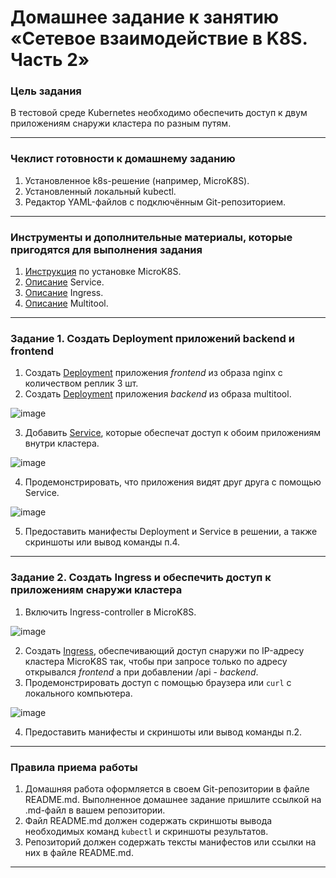 # Домашнее задание к занятию «Сетевое взаимодействие в K8S. Часть 2»

### Цель задания

В тестовой среде Kubernetes необходимо обеспечить доступ к двум приложениям снаружи кластера по разным путям.

------

### Чеклист готовности к домашнему заданию

1. Установленное k8s-решение (например, MicroK8S).
2. Установленный локальный kubectl.
3. Редактор YAML-файлов с подключённым Git-репозиторием.

------

### Инструменты и дополнительные материалы, которые пригодятся для выполнения задания

1. [Инструкция](https://microk8s.io/docs/getting-started) по установке MicroK8S.
2. [Описание](https://kubernetes.io/docs/concepts/services-networking/service/) Service.
3. [Описание](https://kubernetes.io/docs/concepts/services-networking/ingress/) Ingress.
4. [Описание](https://github.com/wbitt/Network-MultiTool) Multitool.

------

### Задание 1. Создать Deployment приложений backend и frontend

1. Создать [Deployment](./app/templates/deployment_front.yaml) приложения _frontend_ из образа nginx с количеством реплик 3 шт.
2. Создать [Deployment](./app/templates/deployment_back.yaml) приложения _backend_ из образа multitool.

![image](https://github.com/user-attachments/assets/06d0c836-bb8f-4016-afe4-63b087068041)

3. Добавить [Service](./app/templates/service_back.yaml), которые обеспечат доступ к обоим приложениям внутри кластера.

![image](https://github.com/user-attachments/assets/c7d05547-9769-46e0-ada6-398af6e3d366)

4. Продемонстрировать, что приложения видят друг друга с помощью Service.

![image](https://github.com/user-attachments/assets/53445acc-bf1c-4db7-8ab7-1a29ca018238)

5. Предоставить манифесты Deployment и Service в решении, а также скриншоты или вывод команды п.4.

------

### Задание 2. Создать Ingress и обеспечить доступ к приложениям снаружи кластера

1. Включить Ingress-controller в MicroK8S.

![image](https://github.com/user-attachments/assets/7349f9c0-1a1b-47c3-9c15-f1372f134524)

2. Создать [Ingress](./app/templates/ingress.yaml), обеспечивающий доступ снаружи по IP-адресу кластера MicroK8S так, чтобы при запросе только по адресу открывался _frontend_ а при добавлении /api - _backend_.
3. Продемонстрировать доступ с помощью браузера или `curl` с локального компьютера.

![image](https://github.com/user-attachments/assets/e8a8eafa-2276-484d-9c55-13dca0a7883c)

4. Предоставить манифесты и скриншоты или вывод команды п.2.

------

### Правила приема работы

1. Домашняя работа оформляется в своем Git-репозитории в файле README.md. Выполненное домашнее задание пришлите ссылкой на .md-файл в вашем репозитории.
2. Файл README.md должен содержать скриншоты вывода необходимых команд `kubectl` и скриншоты результатов.
3. Репозиторий должен содержать тексты манифестов или ссылки на них в файле README.md.

------
